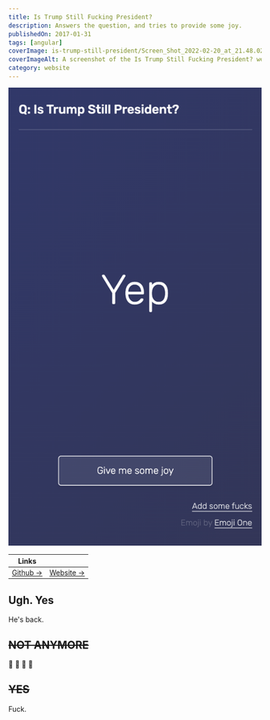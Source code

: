 ```yaml
---
title: Is Trump Still Fucking President?
description: Answers the question, and tries to provide some joy.
publishedOn: 2017-01-31
tags: [angular]
coverImage: is-trump-still-president/Screen_Shot_2022-02-20_at_21.48.02.png
coverImageAlt: A screenshot of the Is Trump Still Fucking President? website, showing a large "NO" with confetti and a party hat.
category: website
---
```


![Screen Shot 2022-02-20 at 21.48.02.png](is-trump-still-president/Screen_Shot_2022-02-20_at_21.48.02.png)

| Links | |
| ------ | ------- |
| [Github →](https://github.com/thalida/istrumpstillfuckingpresident) | [Website →](https://thalida.github.io/istrumpstillfuckingpresident/) |


## Ugh. Yes

He's back.


## ~~NOT ANYMORE~~

🎉 🥳 🎉 🥳


## ~~YES~~

Fuck.
